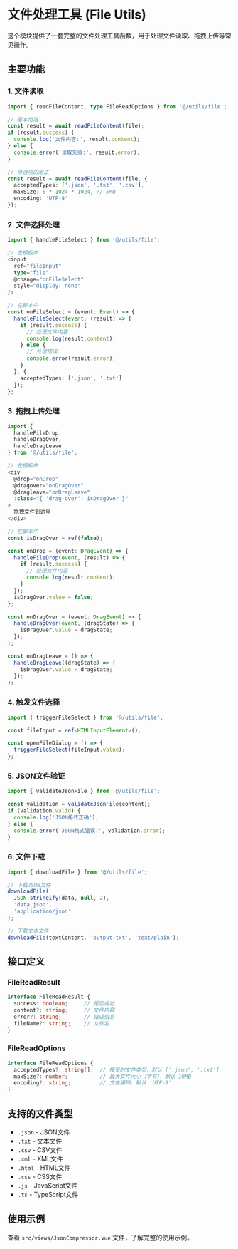 # 文件处理工具 (File Utils)

这个模块提供了一套完整的文件处理工具函数，用于处理文件读取、拖拽上传等常见操作。

## 主要功能

### 1. 文件读取

```typescript
import { readFileContent, type FileReadOptions } from '@/utils/file';

// 基本用法
const result = await readFileContent(file);
if (result.success) {
  console.log('文件内容:', result.content);
} else {
  console.error('读取失败:', result.error);
}

// 带选项的用法
const result = await readFileContent(file, {
  acceptedTypes: ['.json', '.txt', '.csv'],
  maxSize: 5 * 1024 * 1024, // 5MB
  encoding: 'UTF-8'
});
```

### 2. 文件选择处理

```typescript
import { handleFileSelect } from '@/utils/file';

// 在模板中
<input 
  ref="fileInput" 
  type="file" 
  @change="onFileSelect" 
  style="display: none" 
/>

// 在脚本中
const onFileSelect = (event: Event) => {
  handleFileSelect(event, (result) => {
    if (result.success) {
      // 处理文件内容
      console.log(result.content);
    } else {
      // 处理错误
      console.error(result.error);
    }
  }, {
    acceptedTypes: ['.json', '.txt']
  });
};
```

### 3. 拖拽上传处理

```typescript
import { 
  handleFileDrop, 
  handleDragOver, 
  handleDragLeave 
} from '@/utils/file';

// 在模板中
<div 
  @drop="onDrop"
  @dragover="onDragOver"
  @dragleave="onDragLeave"
  :class="{ 'drag-over': isDragOver }"
>
  拖拽文件到这里
</div>

// 在脚本中
const isDragOver = ref(false);

const onDrop = (event: DragEvent) => {
  handleFileDrop(event, (result) => {
    if (result.success) {
      // 处理文件内容
      console.log(result.content);
    }
  });
  isDragOver.value = false;
};

const onDragOver = (event: DragEvent) => {
  handleDragOver(event, (dragState) => {
    isDragOver.value = dragState;
  });
};

const onDragLeave = () => {
  handleDragLeave((dragState) => {
    isDragOver.value = dragState;
  });
};
```

### 4. 触发文件选择

```typescript
import { triggerFileSelect } from '@/utils/file';

const fileInput = ref<HTMLInputElement>();

const openFileDialog = () => {
  triggerFileSelect(fileInput.value);
};
```

### 5. JSON文件验证

```typescript
import { validateJsonFile } from '@/utils/file';

const validation = validateJsonFile(content);
if (validation.valid) {
  console.log('JSON格式正确');
} else {
  console.error('JSON格式错误:', validation.error);
}
```

### 6. 文件下载

```typescript
import { downloadFile } from '@/utils/file';

// 下载JSON文件
downloadFile(
  JSON.stringify(data, null, 2),
  'data.json',
  'application/json'
);

// 下载文本文件
downloadFile(textContent, 'output.txt', 'text/plain');
```

## 接口定义

### FileReadResult

```typescript
interface FileReadResult {
  success: boolean;     // 是否成功
  content?: string;     // 文件内容
  error?: string;       // 错误信息
  fileName?: string;    // 文件名
}
```

### FileReadOptions

```typescript
interface FileReadOptions {
  acceptedTypes?: string[];  // 接受的文件类型，默认 ['.json', '.txt']
  maxSize?: number;          // 最大文件大小（字节），默认 10MB
  encoding?: string;         // 文件编码，默认 'UTF-8'
}
```

## 支持的文件类型

- `.json` - JSON文件
- `.txt` - 文本文件
- `.csv` - CSV文件
- `.xml` - XML文件
- `.html` - HTML文件
- `.css` - CSS文件
- `.js` - JavaScript文件
- `.ts` - TypeScript文件

## 使用示例

查看 `src/views/JsonCompressor.vue` 文件，了解完整的使用示例。